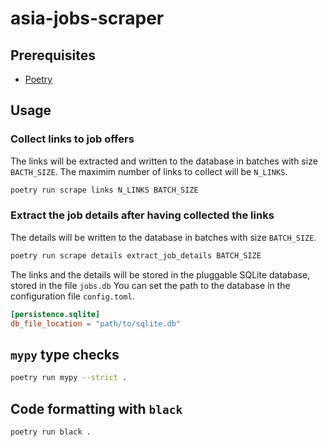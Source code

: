 # asia-jobs-scraper

## Prerequisites

* [Poetry](https://python-poetry.org/docs/)

## Usage

### Collect links to job offers

The links will be extracted and written to the database in batches
with size `BACTH_SIZE`. The maximim number of links to collect will
be `N_LINKS`.

```sh
poetry run scrape links N_LINKS BATCH_SIZE
```

### Extract the job details after having collected the links

The details will be written to the database in batches with size `BATCH_SIZE`.

```sh
poetry run scrape details extract_job_details BATCH_SIZE
```

The links and the details will be stored in the pluggable SQLite database,
stored in the file `jobs.db`
You can set the path to the database in the configuration file `config.toml`.

```toml
[persistence.sqlite]
db_file_location = "path/to/sqlite.db"
```

## `mypy` type checks

```sh
poetry run mypy --strict .
```

## Code formatting with `black`

```sh
poetry run black .
```
